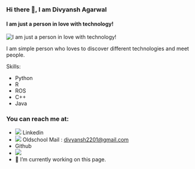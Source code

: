 ### Hi there 👋, I am Divyansh Agarwal
#### I am just a person in love with technology!
![I am just a person in love with technology!](https://media-exp1.licdn.com/dms/image/C4D16AQEBL8xb2IswaA/profile-displaybackgroundimage-shrink_350_1400/0/1655614410956?e=1668038400&v=beta&t=1kC5zmJEIwj7rmSzkGvm2A13mG3pRBxQiaISWiDyh78)

I am simple person who loves to discover different technologies and meet people.

Skills:
- Python 
- R
- ROS
- C++
- Java


### You can reach me at:
- <img src="{https://img.shields.io/badge/LinkedIn-0077B5?style=for-the-badge&logo=linkedin&logoColor=white}" /> Linkedin
- <img src="{https://img.shields.io/badge/Gmail-D14836?style=for-the-badge&logo=gmail&logoColor=white}" /> Oldschool Mail : divyansh2201@gmail.com
- Github
- <img src="{https://img.shields.io/badge/website-000000?style=for-the-badge&logo=About.me&logoColor=white}" />
- 🔭 I’m currently working on this page. 






<!--
**divyansh7877/divyansh7877** is a ✨ _special_ ✨ repository because its `README.md` (this file) appears on your GitHub profile.

Here are some ideas to get you started:

- 🔭 I’m currently working on ...
- 🌱 I’m currently learning ...
- 👯 I’m looking to collaborate on ...
- 🤔 I’m looking for help with ...
- 💬 Ask me about ...
- 📫 How to reach me: ...
- 😄 Pronouns: ...
- ⚡ Fun fact: ...
-->
